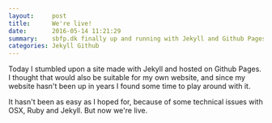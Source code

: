 ```yaml
---
layout:     post
title:      We're live!
date:       2016-05-14 11:21:29
summary:    sbfp.dk finally up and running with Jekyll and Github Pages.
categories: Jekyll Github
---
```


Today I stumbled upon a site made with Jekyll and hosted on Github Pages. I thought
that would also be suitable for my own website, and since my website hasn't been up
in years I found some time to play around with it.

It hasn't been as easy as I hoped for, because of some technical issues with OSX,
Ruby and Jekyll. But now we're live.
